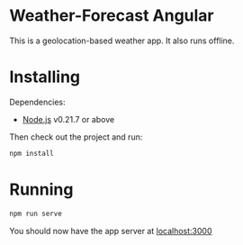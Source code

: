# Weather-Forecast Angular

This is a geolocation-based weather app. It also runs offline. 

# Installing

Dependencies:

* [Node.js](https://nodejs.org/en/) v0.21.7 or above

Then check out the project and run:

```sh
npm install
```

# Running

```sh
npm run serve
```

You should now have the app server at [localhost:3000](http://localhost:3000) 

